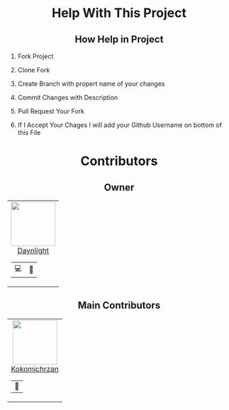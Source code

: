 <div align=center>

# Help With This Project

## How Help in Project

<div align=left>

1. Fork Project

2. Clone Fork

3. Create Branch with propert name of your changes

4. Commit Changes with Description

5. Pull Request Your Fork

6. If I Accept Your Chages I will add your Github Username on bottom of this File

</div>

# Contributors

## Owner

<table>
    <td align=center>
    <a href="https://github.com/Daynlight"><img height=100px src="https://avatars.githubusercontent.com/u/62157770?v=4"></a>
    <a href="https://github.com/Daynlight"><div align=center>Daynlight</div></a>
    <table align=center>
      <td title="Programing">💻</td>
      <td title="Manage">💼</td>
    </table>
  </td>
</table>

## Main Contributors

<table>
  <td align=center>
    <a align=center href="https://github.com/DariusiDaniela"><img height=100px src="https://avatars.githubusercontent.com/u/119710520?v=4"></a>
    <a href="https://github.com/DariusiDaniela"><div align=center>Kokomichrzan</div></a>
    <table align=center>
      <td title="Data">📜</td>
    </table>
  </td>
</table>

</div>
